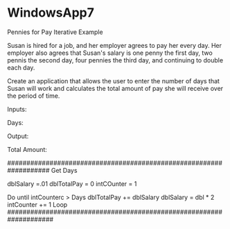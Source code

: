 # WindowsApp7

Pennies for Pay
Iterative Example

Susan is hired for a job, and her employer agrees to pay her every day. Her employer also agrees that Susan's salary is one penny the first day, two pennis the second day, four pennies the third day, and continuing to double each day.

Create an application that allows the user to enter the number of days that Susan will work and calculates the total amount of pay she will receive over the period of time.

Inputs:

Days:

Output:

Total Amount:

###################################################################
Get Days

dblSalary =.01
dblTotalPay = 0
intCOunter = 1

Do until intCounterc > Days
	dblTotalPay += dblSalary
	dblSalary = dbl * 2
	intCounter += 1
Loop
####################################################################
